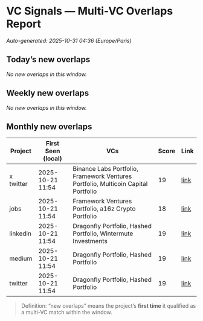 # VC Signals — Multi-VC Overlaps Report

_Auto-generated: 2025-10-31 04:36 (Europe/Paris)_


## Today’s new overlaps

_No new overlaps in this window._


## Weekly new overlaps

_No new overlaps in this window._


## Monthly new overlaps

| Project | First Seen (local) | VCs | Score | Link |
| --- | --- | --- | --- | --- |
| x twitter | 2025-10-21 11:54 | Binance Labs Portfolio, Framework Ventures Portfolio, Multicoin Capital Portfolio | 19 | [link](https://x.com/yzilabs/jobs) |
| jobs | 2025-10-21 11:54 | Framework Ventures Portfolio, a16z Crypto Portfolio | 18 | [link](https://jobs.a16z.com/) |
| linkedin | 2025-10-21 11:54 | Dragonfly Portfolio, Hashed Portfolio, Wintermute Investments | 19 | [link](https://www.linkedin.com/company/wintermute-trading) |
| medium | 2025-10-21 11:54 | Dragonfly Portfolio, Hashed Portfolio | 19 | [link](https://medium.com/dragonfly-research) |
| twitter | 2025-10-21 11:54 | Dragonfly Portfolio, Hashed Portfolio | 19 | [link](https://twitter.com/hosseeb) |


> Definition: “new overlaps” means the project’s **first time** it qualified as a multi-VC match within the window.
